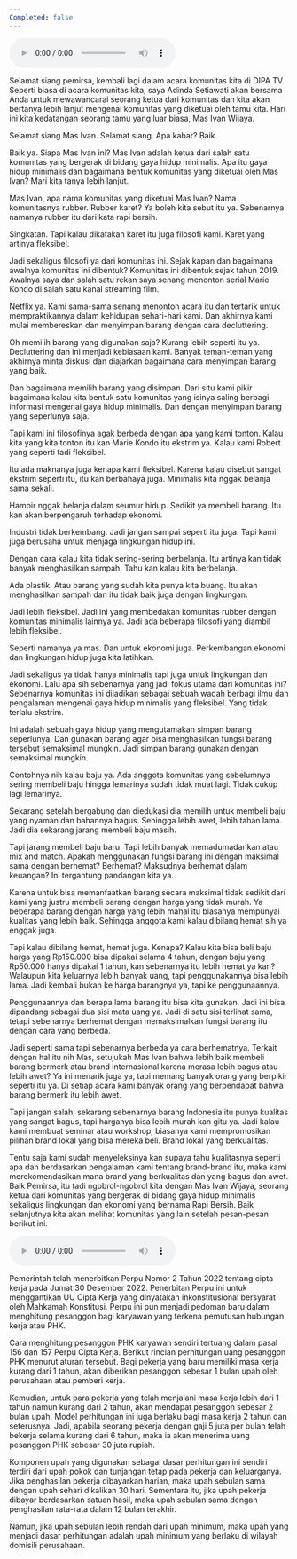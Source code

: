 ```yaml
---
Completed: false
---
```


![Rekapitulasi 2 - Tema Gaya Hidup dan Lingkungan](audio/Rekapitulasi%202%20-%20Tema%20Gaya%20Hidup%20dan%20Lingkungan.m4a)

Selamat siang pemirsa, kembali lagi dalam acara komunitas kita di DIPA TV. Seperti biasa di acara komunitas kita, saya Adinda Setiawati akan bersama Anda untuk mewawancarai seorang ketua dari komunitas dan kita akan bertanya lebih lanjut mengenai komunitas yang diketuai oleh tamu kita. Hari ini kita kedatangan seorang tamu yang luar biasa, Mas Ivan Wijaya.

Selamat siang Mas Ivan. Selamat siang. Apa kabar? Baik.

Baik ya. Siapa Mas Ivan ini? Mas Ivan adalah ketua dari salah satu komunitas yang bergerak di bidang gaya hidup minimalis. Apa itu gaya hidup minimalis dan bagaimana bentuk komunitas yang diketuai oleh Mas Ivan? Mari kita tanya lebih lanjut.

Mas Ivan, apa nama komunitas yang diketuai Mas Ivan? Nama komunitasnya rubber. Rubber karet? Ya boleh kita sebut itu ya. Sebenarnya namanya rubber itu dari kata rapi bersih.

Singkatan. Tapi kalau dikatakan karet itu juga filosofi kami. Karet yang artinya fleksibel.

Jadi sekaligus filosofi ya dari komunitas ini. Sejak kapan dan bagaimana awalnya komunitas ini dibentuk? Komunitas ini dibentuk sejak tahun 2019. Awalnya saya dan salah satu rekan saya senang menonton serial Marie Kondo di salah satu kanal streaming film.

Netflix ya. Kami sama-sama senang menonton acara itu dan tertarik untuk mempraktikannya dalam kehidupan sehari-hari kami. Dan akhirnya kami mulai membereskan dan menyimpan barang dengan cara decluttering.

Oh memilih barang yang digunakan saja? Kurang lebih seperti itu ya. Decluttering dan ini menjadi kebiasaan kami. Banyak teman-teman yang akhirnya minta diskusi dan diajarkan bagaimana cara menyimpan barang yang baik.

Dan bagaimana memilih barang yang disimpan. Dari situ kami pikir bagaimana kalau kita bentuk satu komunitas yang isinya saling berbagi informasi mengenai gaya hidup minimalis. Dan dengan menyimpan barang yang seperlunya saja.

Tapi kami ini filosofinya agak berbeda dengan apa yang kami tonton. Kalau kita yang kita tonton itu kan Marie Kondo itu ekstrim ya. Kalau kami Robert yang seperti tadi fleksibel.

Itu ada maknanya juga kenapa kami fleksibel. Karena kalau disebut sangat ekstrim seperti itu, itu kan berbahaya juga. Minimalis kita nggak belanja sama sekali.

Hampir nggak belanja dalam seumur hidup. Sedikit ya membeli barang. Itu kan akan berpengaruh terhadap ekonomi.

Industri tidak berkembang. Jadi jangan sampai seperti itu juga. Tapi kami juga berusaha untuk menjaga lingkungan hidup ini.

Dengan cara kalau kita tidak sering-sering berbelanja. Itu artinya kan tidak banyak menghasilkan sampah. Tahu kan kalau kita berbelanja.

Ada plastik. Atau barang yang sudah kita punya kita buang. Itu akan menghasilkan sampah dan itu tidak baik juga dengan lingkungan.

Jadi lebih fleksibel. Jadi ini yang membedakan komunitas rubber dengan komunitas minimalis lainnya ya. Jadi ada beberapa filosofi yang diambil lebih fleksibel.

Seperti namanya ya mas. Dan untuk ekonomi juga. Perkembangan ekonomi dan lingkungan hidup juga kita latihkan.

Jadi sekaligus ya tidak hanya minimalis tapi juga untuk lingkungan dan ekonomi. Lalu apa sih sebenarnya yang jadi fokus utama dari komunitas ini? Sebenarnya komunitas ini dijadikan sebagai sebuah wadah berbagi ilmu dan pengalaman mengenai gaya hidup minimalis yang fleksibel. Yang tidak terlalu ekstrim.

Ini adalah sebuah gaya hidup yang mengutamakan simpan barang seperlunya. Dan gunakan barang agar bisa menghasilkan fungsi barang tersebut semaksimal mungkin. Jadi simpan barang gunakan dengan semaksimal mungkin.

Contohnya nih kalau baju ya. Ada anggota komunitas yang sebelumnya sering membeli baju hingga lemarinya sudah tidak muat lagi. Tidak cukup lagi lemarinya.

Sekarang setelah bergabung dan diedukasi dia memilih untuk membeli baju yang nyaman dan bahannya bagus. Sehingga lebih awet, lebih tahan lama. Jadi dia sekarang jarang membeli baju masih.

Tapi jarang membeli baju baru. Tapi lebih banyak memadumadankan atau mix and match. Apakah menggunakan fungsi barang ini dengan maksimal sama dengan berhemat? Berhemat? Maksudnya berhemat dalam keuangan? Ini tergantung pandangan kita ya.

Karena untuk bisa memanfaatkan barang secara maksimal tidak sedikit dari kami yang justru membeli barang dengan harga yang tidak murah. Ya beberapa barang dengan harga yang lebih mahal itu biasanya mempunyai kualitas yang lebih baik. Sehingga anggota kami kalau dibilang hemat sih ya enggak juga.

Tapi kalau dibilang hemat, hemat juga. Kenapa? Kalau kita bisa beli baju harga yang Rp150.000 bisa dipakai selama 4 tahun, dengan baju yang Rp50.000 hanya dipakai 1 tahun, kan sebenarnya itu lebih hemat ya kan? Walaupun kita keluarnya lebih banyak uang, tapi penggunakannya bisa lebih lama. Jadi kembali bukan ke harga barangnya ya, tapi ke penggunaannya.

Penggunaannya dan berapa lama barang itu bisa kita gunakan. Jadi ini bisa dipandang sebagai dua sisi mata uang ya. Jadi di satu sisi terlihat sama, tetapi sebenarnya berhemat dengan memaksimalkan fungsi barang itu dengan cara yang berbeda.

Jadi seperti sama tapi sebenarnya berbeda ya cara berhematnya. Terkait dengan hal itu nih Mas, setujukah Mas Ivan bahwa lebih baik membeli barang bermerk atau brand internasional karena merasa lebih bagus atau lebih awet? Ya ini menarik juga ya, tapi memang banyak orang yang berpikir seperti itu ya. Di setiap acara kami banyak orang yang berpendapat bahwa barang bermerk itu lebih awet.

Tapi jangan salah, sekarang sebenarnya barang Indonesia itu punya kualitas yang sangat bagus, tapi harganya bisa lebih murah kan gitu ya. Jadi kalau kami membuat seminar atau workshop, biasanya kami mempromosikan pilihan brand lokal yang bisa mereka beli. Brand lokal yang berkualitas.

Tentu saja kami sudah menyeleksinya kan supaya tahu kualitasnya seperti apa dan berdasarkan pengalaman kami tentang brand-brand itu, maka kami merekomendasikan mana brand yang berkualitas dan yang bagus dan awet. Baik Pemirsa, itu tadi ngobrol-ngobrol kita dengan Mas Ivan Wijaya, seorang ketua dari komunitas yang bergerak di bidang gaya hidup minimalis sekaligus lingkungan dan ekonomi yang bernama Rapi Bersih. Baik selanjutnya kita akan melihat komunitas yang lain setelah pesan-pesan berikut ini.

![Rekapitulasi 2 - Tema Hukum](audio/Rekapitulasi%202%20-%20Tema%20Hukum.m4a)

Pemerintah telah menerbitkan Perpu Nomor 2 Tahun 2022 tentang cipta kerja pada Jumat 30 Desember 2022. Penerbitan Perpu ini untuk menggantikan UU Cipta Kerja yang dinyatakan inkonstitusional bersyarat oleh Mahkamah Konstitusi. Perpu ini pun menjadi pedoman baru dalam menghitung pesanggon bagi karyawan yang terkena pemutusan hubungan kerja atau PHK.

Cara menghitung pesanggon PHK karyawan sendiri tertuang dalam pasal 156 dan 157 Perpu Cipta Kerja. Berikut rincian perhitungan uang pesanggon PHK menurut aturan tersebut. Bagi pekerja yang baru memiliki masa kerja kurang dari 1 tahun, akan diberikan pesanggon sebesar 1 bulan upah oleh perusahaan atau pemberi kerja.

Kemudian, untuk para pekerja yang telah menjalani masa kerja lebih dari 1 tahun namun kurang dari 2 tahun, akan mendapat pesanggon sebesar 2 bulan upah. Model perhitungan ini juga berlaku bagi masa kerja 2 tahun dan seterusnya. Jadi, apabila seorang pekerja dengan gaji 5 juta per bulan telah bekerja selama kurang dari 6 tahun, maka ia akan menerima uang pesanggon PHK sebesar 30 juta rupiah.

Komponen upah yang digunakan sebagai dasar perhitungan ini sendiri terdiri dari upah pokok dan tunjangan tetap pada pekerja dan keluarganya. Jika penghasilan pekerja dibayarkan harian, maka upah sebulan sama dengan upah sehari dikalikan 30 hari. Sementara itu, jika upah pekerja dibayar berdasarkan satuan hasil, maka upah sebulan sama dengan penghasilan rata-rata dalam 12 bulan terakhir.

Namun, jika upah sebulan lebih rendah dari upah minimum, maka upah yang menjadi dasar perhitungan adalah upah minimum yang berlaku di wilayah domisili perusahaan.